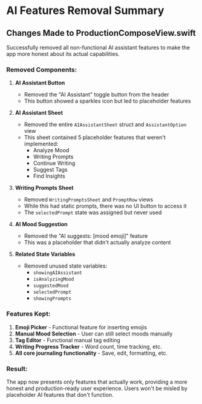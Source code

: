 # AI Features Removal Summary

## Changes Made to ProductionComposeView.swift

Successfully removed all non-functional AI assistant features to make the app more honest about its actual capabilities.

### Removed Components:

1. **AI Assistant Button**
   - Removed the "AI Assistant" toggle button from the header
   - This button showed a sparkles icon but led to placeholder features

2. **AI Assistant Sheet**
   - Removed the entire `AIAssistantSheet` struct and `AssistantOption` view
   - This sheet contained 5 placeholder features that weren't implemented:
     - Analyze Mood
     - Writing Prompts  
     - Continue Writing
     - Suggest Tags
     - Find Insights

3. **Writing Prompts Sheet**
   - Removed `WritingPromptsSheet` and `PromptRow` views
   - While this had static prompts, there was no UI button to access it
   - The `selectedPrompt` state was assigned but never used

4. **AI Mood Suggestion**
   - Removed the "AI suggests: [mood emoji]" feature
   - This was a placeholder that didn't actually analyze content

5. **Related State Variables**
   - Removed unused state variables:
     - `showingAIAssistant`
     - `isAnalyzingMood`
     - `suggestedMood`
     - `selectedPrompt`
     - `showingPrompts`

### Features Kept:

1. **Emoji Picker** - Functional feature for inserting emojis
2. **Manual Mood Selection** - User can still select moods manually
3. **Tag Editor** - Functional manual tag editing
4. **Writing Progress Tracker** - Word count, time tracking, etc.
5. **All core journaling functionality** - Save, edit, formatting, etc.

### Result:

The app now presents only features that actually work, providing a more honest and production-ready user experience. Users won't be misled by placeholder AI features that don't function.